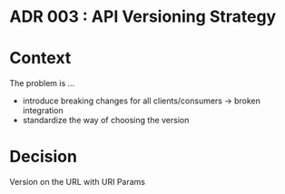 # ADR 003 : API Versioning Strategy

# Context
The problem is ...
- introduce breaking changes for all clients/consumers -> broken integration
- standardize the way of choosing the version

# Decision

Version on the URL with URI Params
